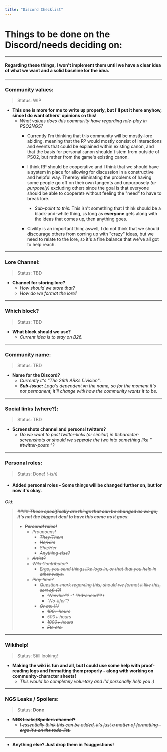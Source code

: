 ```yaml
---
title: "Discord Checklist"
---
```



# Things to be done on the Discord/needs deciding on:
---

#### Regarding these things, I won't implement them until we have a clear idea of what we want and a solid baseline for the idea.


---

### Community values:

> Status: WIP

- **This one is more for me to write up properly, but I'll put it here anyhow, since I do want others' opinions on this!**
	- *What values does this community have regarding role-play in PSO2NGS?*
		- Currently I'm thinking that this community will be mostly-lore abiding, meaning that the RP would mostly consist of interactions and events that could be explained within existing canon, and that the basis for personal canon shouldn't stem from outside of PSO2, but rather from the game's existing canon.
		- I think RP should be cooperative and I think that we should have a system in place for allowing for discussion in a constructive and helpful way. Thereby eliminating the problems of having some people go off on their own tangents and unpurposely *(or purposely)* excluding others since the goal is that everyone should be able to cooperate without feeling the "need" to have to break lore.
			- *Sub-point to this:* This isn't something that I think should be a black-and-white thing, as long as **everyone** gets along with the ideas that comes up, then anything goes.

		- Civility is an important thing aswell, I do not think that we should discourage others from coming up with "crazy" ideas, but we need to relate to the lore, so it's a fine balance that we've all got to help reach.

---
### Lore Channel:

> Status: TBD

- **Channel for storing lore?**
	- *How should we store that?*
	- *How do we format the lore?*

---

### Which block?

> Status: TBD

- **What block should we use?**
	- *Current idea is to stay on B26.*

---

### Community name:

> Status: TBD

- **Name for the Discord?**
	- *Currently it's "The 26th ARKs Division"*.
	- ***Sub-issue:*** *Logo's dependent on the name, so for the moment it's not permanent, it'll change with how the community wants it to be.*

---

### Social links (where?):

> Status: TBD

- **Screenshots channel and personal twitters?**
	- *Do we want to post twitter-links (or similar) in #character-screenshots or should we seperate the two into something like " #twitter-posts "?*

---

### Personal roles:

> Status: Done! *(-ish)*

- #### Added personal roles - Some things will be changed further on, but for now it's okay.

*Old:*
> *~~#### **These specifically are things that can be changed as we go, it's not the biggest deal to have this come as it goes.**~~*
> - *~~**Personal roles!**~~*
> 	- *~~*Prounouns!*~~*
> 		- *~~They/Them~~*
> 		- *~~He/Him~~*
> 		- *~~She/Her~~*
> 		- *~~Anything else?~~*
> 	- *~~*Artist?*~~*
> 	- *~~*Wiki Contributor?*~~*
> 		- *~~Ergo, you send things like logs in, or that that you help in other ways.~~*
> 	- ~~*Play time?*~~
> 		- ~~*Question-mark regarding this; should we format it like this, sort of: (?)*~~
> 			- *~~"Newbie"?~~*
> 			-* ~~"Advanced"?~~*
> 			- *~~"No-lifer"?~~*
> 		- *~~Or as: (?)~~*
> 			- *~~100+ hours~~*
> 			- *~~500+ hours~~*
> 			- *~~1000+ hours~~*
> 			- *~~Etc etc.~~*


---

### Wikihelp!

> Status: Still looking!

- **Making the wiki is fun and all, but I could use some help with proof-reading logs and formatting them properly - along with working on community-character sheets!**
	- *This would be completely voluntary and I'd personally help you :)*

---

### NGS Leaks / Spoilers:

> Status: **Done**

- ~~**NGS Leaks/Spoilers channel?**~~
	- ~~*I essentially think this can be added, it's just a matter of formatting - ergo it's on the todo-list.*~~
---
- **Anything else? Just drop them in #suggestions!**

